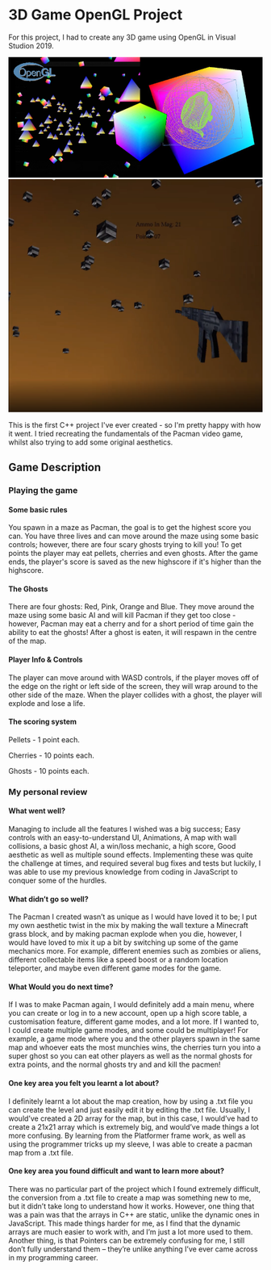 # 3D Game OpenGL Project

For this project, I had to create any 3D game using OpenGL in Visual Studion 2019.

![My 3D OpenGL Scene](https://github.com/WedgeManWik/OpenGL-Readme-Website/blob/main/OpenGLCover.png?raw=true)
![My 3D FPS Shooter Game](https://github.com/WedgeManWik/OpenGL-Readme-Website/blob/main/FPS_OpenGL.PNG?raw=true)

This is the first C++ project I've ever created - so I'm pretty happy with how it went. I tried recreating the fundamentals of the Pacman video game, whilst also trying to add some original aesthetics.

## Game Description 

### Playing the game

#### Some basic rules

You spawn in a maze as Pacman, the goal is to get the highest score you can. You have three lives and can move around the maze using some basic controls; however, there are four scary ghosts trying to kill you! To get points the player may eat pellets, cherries and even ghosts.
After the game ends, the player's score is saved as the new highscore if it's higher than the highscore.

#### The Ghosts

There are four ghosts: Red, Pink, Orange and Blue. They move around the maze using some basic AI and will kill Pacman if they get too close - however, Pacman may eat a cherry and for a short period of time gain the ability to eat the ghosts! After a ghost is eaten, it will respawn in the centre of the map.

#### Player Info & Controls

The player can move around with WASD controls, if the player moves off of the edge on the right or left side of the screen, they will wrap around to the other side of the maze. When the player collides with a ghost, the player will explode and lose a life.

#### The scoring system

Pellets - 1 point each.

Cherries - 10 points each.

Ghosts - 10 points each.
 
### My personal review

#### What went well? 
Managing to include all the features I wished was a big success; Easy controls with an easy-to-understand UI, Animations, A map with wall
collisions, a basic ghost AI, a win/loss mechanic, a high score, Good aesthetic as well as multiple sound effects. Implementing these was quite
the challenge at times, and required several bug fixes and tests but luckily, I was able to use my previous knowledge from coding in JavaScript
to conquer some of the hurdles.<br>

#### What didn’t go so well? 
The Pacman I created wasn’t as unique as I would have loved it to be; I put my own aesthetic twist in the mix by making the wall texture a Minecraft
grass block, and by making pacman explode when you die, however, I would have loved to mix it up a bit by switching up some of the game mechanics more.
For example, different enemies such as zombies or aliens, different collectable items like a speed boost or a random location teleporter, and maybe
even different game modes for the game.<br>

#### What Would you do next time?
If I was to make Pacman again, I would definitely add a main menu, where you can create or log in to a new account, open up a high score table,
a customisation feature, different game modes, and a lot more. If I wanted to, I could create multiple game modes, and some could be multiplayer!
For example, a game mode where you and the other players spawn in the same map and whoever eats the most munchies wins, the cherries turn you into
a super ghost so you can eat other players as well as the normal ghosts for extra points, and the normal ghosts try and and kill the pacmen!<br>

#### One key area you felt you learnt a lot about?
I definitely learnt a lot about the map creation, how by using a .txt file you can create the level and just easily edit it by editing the .txt file.
Usually, I would’ve created a 2D array for the map, but in this case, I would’ve had to create a 21x21 array which is extremely big, and would’ve made
 things a lot more confusing. By learning from the Platformer frame work, as well as using the programmer tricks up my sleeve, I was able to create
 a pacman map from a .txt file.<br>

#### One key area you found difficult and want to learn more about?
There was no particular part of the project which I found extremely difficult, the conversion from a .txt file to create a map was something new to me,
but it didn’t take long to understand how it works. However, one thing that was a pain was that the arrays in C++ are static, unlike the dynamic ones
in JavaScript. This made things harder for me, as I find that the dynamic arrays are much easier to work with, and I’m just a lot more used to them.
Another thing, is that Pointers can be extremely confusing for me, I still don’t fully understand them – they’re unlike anything I’ve ever came across
in my programming career.<br>

